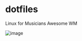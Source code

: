 # dotfiles
Linux for Musicians Awesome WM

![image](https://github.com/dafungusamongus/dotfiles/blob/master/unixporn.png)

